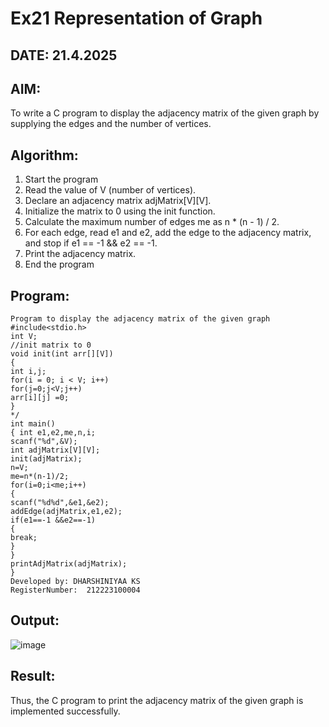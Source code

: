 # Ex21 Representation of Graph
## DATE: 21.4.2025
## AIM:
To write a C program to display the adjacency matrix of the given graph by supplying the edges and the number of vertices.

## Algorithm:

1. Start the program
2. Read the value of V (number of vertices).
3. Declare an adjacency matrix adjMatrix[V][V].
4. Initialize the matrix to 0 using the init function.
5. Calculate the maximum number of edges me as n * (n - 1) / 2.
6. For each edge, read e1 and e2, add the edge to the adjacency matrix, and stop if e1 == -1
&& e2 == -1.
7. Print the adjacency matrix.
8. End the program


## Program:
```
Program to display the adjacency matrix of the given graph
#include<stdio.h>
int V;
//init matrix to 0
void init(int arr[][V])
{
int i,j;
for(i = 0; i < V; i++)
for(j=0;j<V;j++)
arr[i][j] =0;
}
*/
int main()
{ int e1,e2,me,n,i;
scanf("%d",&V);
int adjMatrix[V][V];
init(adjMatrix);
n=V;
me=n*(n-1)/2;
for(i=0;i<me;i++)
{
scanf("%d%d",&e1,&e2);
addEdge(adjMatrix,e1,e2);
if(e1==-1 &&e2==-1)
{
break;
}
}
printAdjMatrix(adjMatrix);
}
Developed by: DHARSHINIYAA KS 
RegisterNumber:  212223100004

```

## Output:

![image](https://github.com/user-attachments/assets/42430226-17ca-4e43-8657-a5a7b55236fe)


## Result:
Thus, the C program to print the adjacency matrix of the given graph is implemented successfully.
